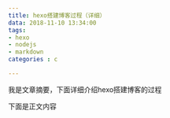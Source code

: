```yaml
---
title: hexo搭建博客过程（详细）
data: 2018-11-10 13:34:00
tags: 
- hexo
- nodejs
- markdown
categories : c

---
```

我是文章摘要，下面详细介绍hexo搭建博客的过程

<!-- more -->

下面是正文内容